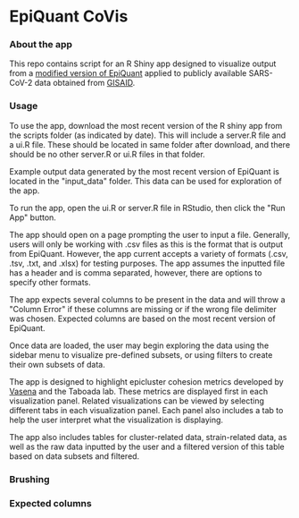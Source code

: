 # EpiQuant CoVis 


### About the app

This repo contains script for an R Shiny app designed to visualize output from a [modified version of EpiQuant](https://github.com/vjayaman/Metrics-CGM-ECC) applied to publicly available SARS-CoV-2 data obtained from [GISAID](https://www.gisaid.org/). 


### Usage
 
To use the app, download the most recent version of the R shiny app from the scripts folder (as indicated by date). This will include a server.R file and a ui.R file. These should be located in same folder after download, and there should be no other server.R or ui.R files in that folder.

Example output data generated by the most recent version of EpiQuant is located in the "input_data" folder. This data can be used for exploration of the app. 

To run the app, open the ui.R or server.R file in RStudio, then click the "Run App" button.

The app should open on a page prompting the user to input a file. Generally, users will only be working with .csv files as this is the format that is output from EpiQuant. However, the app current accepts a variety of formats (.csv, .tsv, .txt, and .xlsx) for testing purposes. The app assumes the inputted file has a header and is comma separated, however, there are options to specify other formats. 

The app expects several columns to be present in the data and will throw a "Column Error" if these columns are missing or if the wrong file delimiter was chosen. Expected columns are based on the most recent version of EpiQuant.

Once data are loaded, the user may begin exploring the data using the sidebar menu to visualize pre-defined subsets, or using filters to create their own subsets of data. 

The app is designed to highlight epicluster cohesion metrics developed by [Vasena](https://github.com/vjayaman) and the Taboada lab. These metrics are displayed first in each visualization panel. Related visualizations can be viewed by selecting different tabs in each visualization panel. Each panel also includes a tab to help the user interpret what the visualization is displaying. 

The app also includes tables for cluster-related data, strain-related data, as well as the raw data inputted by the user and a filtered version of this table based on data subsets and filtered. 

### Brushing 


### Expected columns